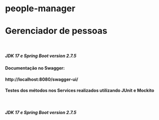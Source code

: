 # people-manager

<h1>Gerenciador de pessoas</h1><br>
<h5>JDK 17 e Spring Boot version 2.7.5</h5>
<h4>Documentação no Swagger: <h4> http://localhost:8080/swagger-ui/

<h4>Testes dos métodos nos Services realizados utilizando JUnit e Mockito</h4><br>
<h5>JDK 17 e Spring Boot version 2.7.5</h5>
